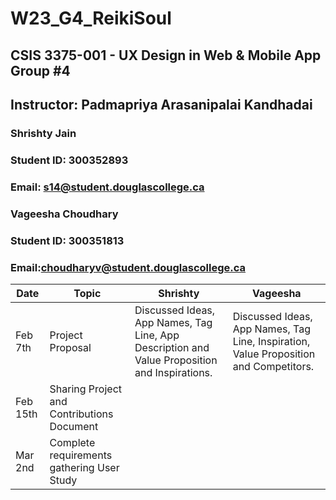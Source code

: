 # W23_G4_ReikiSoul

## CSIS 3375-001 - UX Design in Web & Mobile App Group #4

## Instructor: Padmapriya Arasanipalai Kandhadai

### Shrishty Jain
### Student ID: 300352893                                           
### Email: s14@student.douglascollege.ca

### Vageesha Choudhary
### Student ID: 300351813 
### Email:choudharyv@student.douglascollege.ca                            

<table>
   <thead>
      <tr>
         <th>Date</th>
         <th>Topic</th>
         <th>Shrishty</th>
         <th>Vageesha</th>
      </tr>
   </thead>
   <tbody>
      <tr>
         <td>Feb 7th</td>
         <td>Project Proposal</td>
         <td>Discussed Ideas, App Names, Tag Line, App Description and Value Proposition and Inspirations.</td>
         <td>Discussed Ideas, App Names, Tag Line, Inspiration, Value Proposition and Competitors.</td>
      </tr>
      <tr>
         <td>Feb 15th</td>
         <td>Sharing Project and Contributions Document</td>
         <td></td>
         <td></td>
      </tr>
      <tr>
         <td>Mar 2nd</td>
         <td>Complete requirements gathering User Study</td>
         <td></td>
         <td></td>
      </tr>
   </tbody>
</table>

